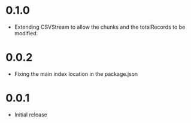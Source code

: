 ﻿# 0.1.0
* Extending CSVStream to allow the chunks and the totalRecords to be
  modified.

# 0.0.2
* Fixing the main index location in the package.json

# 0.0.1
* Initial release

